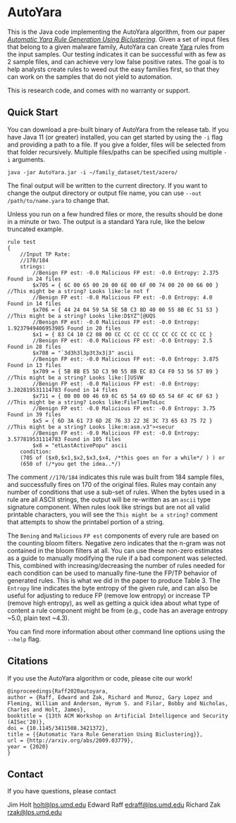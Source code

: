 # AutoYara

This is the Java code implementing the AutoYara algorithm, from our paper [_Automatic Yara Rule Generation Using Biclustering_](https://arxiv.org/abs/2009.03779). Given a set of input files that belong to a given malware family, AutoYara can create [Yara](https://yara.readthedocs.io/en/stable/) rules from the input samples. Our testing indicates it can be successful with as few as 2 sample files, and can achieve very low false positive rates. The goal is to help analysts create rules to weed out the easy families first, so that they can work on the samples that do not yield to automation. 

This is research code, and comes with no warranty or support.


## Quick Start

You can download a pre-built binary of AutoYara from the release tab. If you have Java 11 (or greater) installed, you can get started by using the `-i` flag and providing a path to a file. If you give a folder, files will be selected from that folder recursively.  Multiple files/paths can be specified using multiple `-i` arguments.

```
java -jar AutoYara.jar -i ~/family_dataset/test/azero/
```

The final output will be written to the current directory. If you want to change the output directory or output file name, you can use  `--out /path/to/name.yara` to change that.

Unless you run on a few hundred files or more, the results should be done in a minute or two. The output is a standard Yara rule, like the below truncated example. 
```
rule test
{
    //Input TP Rate:
    //170/184
    strings:
        //Benign FP est: -0.0 Malicious FP est: -0.0 Entropy: 2.375 Found in 24 files
        $x705 = { 6C 00 65 00 20 00 6E 00 6F 00 74 00 20 00 66 00 } //This might be a string? Looks like:le not f
        //Benign FP est: -0.0 Malicious FP est: -0.0 Entropy: 4.0 Found in 14 files
        $x706 = { 44 24 04 59 5A 5E 5B C3 8D 40 00 55 8B EC 51 53 } //This might be a string? Looks like:D$YZ^[@UQS
        //Benign FP est: -0.0 Malicious FP est: -0.0 Entropy: 1.9237949406953985 Found in 20 files
        $x1 = { 83 C4 10 C2 08 00 CC CC CC CC CC CC CC CC CC CC } 
        //Benign FP est: -0.0 Malicious FP est: -0.0 Entropy: 2.5 Found in 28 files
        $x708 = "`3d3h3l3p3t3x3|3" ascii
        //Benign FP est: -0.0 Malicious FP est: -0.0 Entropy: 3.875 Found in 13 files
        $x709 = { 5B 8B E5 5D C3 90 55 8B EC 83 C4 F0 53 56 57 89 } //This might be a string? Looks like:[]USVW
        //Benign FP est: -0.0 Malicious FP est: -0.0 Entropy: 3.202819531114783 Found in 14 files
        $x711 = { 00 00 00 46 69 6C 65 54 69 6D 65 54 6F 4C 6F 63 } //This might be a string? Looks like:FileTimeToLoc
        //Benign FP est: -0.0 Malicious FP est: -0.0 Entropy: 3.75 Found in 39 files
        $x5 = { 6D 3A 61 73 6D 2E 76 33 22 3E 3C 73 65 63 75 72 } //This might be a string? Looks like:m:asm.v3"><secur
        //Benign FP est: -0.0 Malicious FP est: -0.0 Entropy: 3.577819531114783 Found in 105 files
        $x8 = "etLastActivePopu" ascii
    condition:
    (705 of ($x0,$x1,$x2,$x3,$x4, /*this goes on for a while*/ ) ) or 
    (650 of (/*you get the idea..*/)
```

The comment `//170/184` indicates this rule was built from 184 sample files, and successfully fires on 170 of the original files. Rules may contain any number of conditions that use a sub-set of rules. When the bytes used in a rule are all ASCII strings, the output will be re-written as an `ascii` type signature component. When rules look like strings but are not all valid printable characters, you will see the `This might be a string?` comment that attempts to show the printabel portion of a string. 

The `Bening` and `Malicious` `FP est` components of every rule are based on the counting bloom filters. Negative zero indicates that the n-gram was not contained in the bloom filters at all. You can use these non-zero estimates as a guide to manually modifying the rule if a bad component was selected. This, combined with increasing/decreasing the number of rules needed for each condition can be used to manually fine-tune the FP/TP behavior of generated rules. This is what we did in the paper to produce Table 3. The `Entropy` line indicates the byte entropy of the given rule, and can also be useful for adjusting to reduce FP (remove low entropy) or increase TP (remove high entropy), as well as getting a quick idea about what type of content a rule component might be from (e.g., code has an average entropy ~5.0, plain text ~4.3). 

You can find more information about other command line options using the `--help` flag. 

## Citations

If you use the AutoYara algorithm or code, please cite our work! 

```
@inproceedings{Raff2020autoyara,
author = {Raff, Edward and Zak, Richard and Munoz, Gary Lopez and Fleming, William and Anderson, Hyrum S. and Filar, Bobby and Nicholas, Charles and Holt, James},
booktitle = {13th ACM Workshop on Artificial Intelligence and Security (AISec'20)},
doi = {10.1145/3411508.3421372},
title = {{Automatic Yara Rule Generation Using Biclustering}},
url = {http://arxiv.org/abs/2009.03779},
year = {2020}
}

```

## Contact 

If you have questions, please contact 

Jim Holt <holt@lps.umd.edu>
Edward Raff <edraff@lps.umd.edu>
Richard Zak <rzak@lps.umd.edu>
